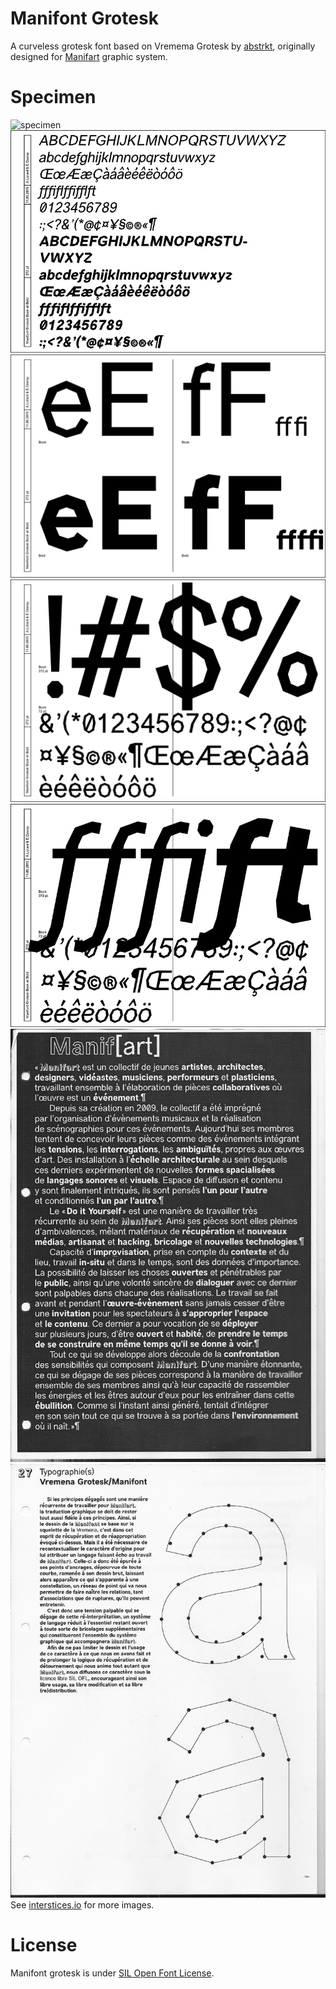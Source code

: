 # Manifont Grotesk
A curveless grotesk font based on Vremema Grotesk by [abstrkt](http://abstrkt.ru/), originally designed for [Manifart](http://manifart.org) graphic system.

# Specimen
![specimen](https://raw.githubusercontent.com/Interstices-/Manifont-Grotesk/master/specimen/Specimen%20272%20pt5.jpg)
![specimen](https://raw.githubusercontent.com/Interstices-/Manifont-Grotesk/master/specimen/Specimen-272-pt-italique5.jpg)
![specimen](https://raw.githubusercontent.com/Interstices-/Manifont-Grotesk/master/specimen/Specimen%20272%20pt2.jpg)
![specimen](https://raw.githubusercontent.com/Interstices-/Manifont-Grotesk/master/specimen/Specimen%20272%20pt4.jpg)
![specimen](https://raw.githubusercontent.com/Interstices-/Manifont-Grotesk/master/specimen/Specimen-272-pt-italique4.jpg)
![specimen](https://raw.githubusercontent.com/Interstices-/Manifont-Grotesk/master/specimen/Document%20num%C3%A9ris%C3%A9-05.jpg)
![specimen](https://raw.githubusercontent.com/Interstices-/Manifont-Grotesk/master/specimen/Document%20num%C3%A9ris%C3%A9-08.jpg)  
See [interstices.io](http://interstices.io/chantiers/manifart-1/) for more images.

# License
Manifont grotesk is under [SIL Open Font License](http://scripts.sil.org/cms/scripts/page.php?site_id=nrsi&id=OFL).
